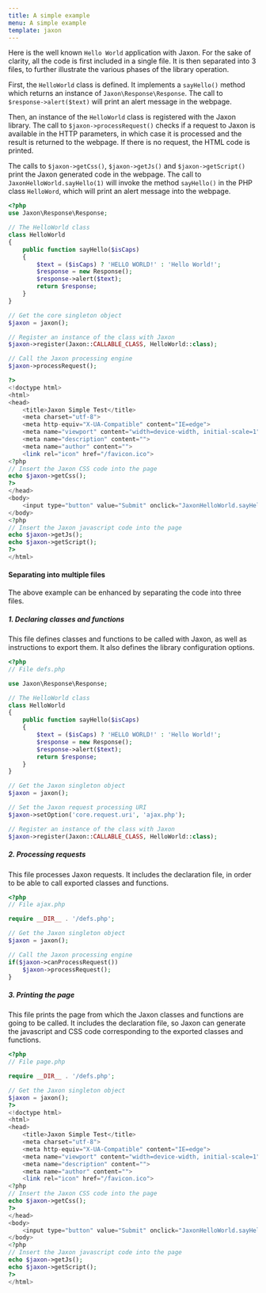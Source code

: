```yaml
---
title: A simple example
menu: A simple example
template: jaxon
---
```


Here is the well known `Hello World` application with Jaxon.
For the sake of clarity, all the code is first included in a single file.
It is then separated into 3 files, to further illustrate the various phases of the library operation.

First, the `HelloWorld` class is defined. It implements a `sayHello()` method which returns an instance of `Jaxon\Response\Response`.
The call to `$response->alert($text)` will print an alert message in the webpage.

Then, an instance of the `HelloWorld` class is registered with the Jaxon library.
The call to `$jaxon->processRequest()` checks if a request to Jaxon is available in the HTTP parameters, in which case it is processed and the result is returned to the webpage.
If there is no request, the HTML code is printed.

The calls to `$jaxon->getCss()`, `$jaxon->getJs()` and `$jaxon->getScript()` print the Jaxon generated code in the webpage.
The call to `JaxonHelloWorld.sayHello(1)` will invoke the method `sayHello()` in the PHP class `HelloWord`, which will print an alert message into the webpage.

```php
<?php
use Jaxon\Response\Response;

// The HelloWorld class
class HelloWorld
{
    public function sayHello($isCaps)
    {
        $text = ($isCaps) ? 'HELLO WORLD!' : 'Hello World!';
        $response = new Response();
        $response->alert($text);
        return $response;
    }
}

// Get the core singleton object
$jaxon = jaxon();

// Register an instance of the class with Jaxon
$jaxon->register(Jaxon::CALLABLE_CLASS, HelloWorld::class);

// Call the Jaxon processing engine
$jaxon->processRequest();

?>
<!doctype html>
<html>
<head>
    <title>Jaxon Simple Test</title>
    <meta charset="utf-8">
    <meta http-equiv="X-UA-Compatible" content="IE=edge">
    <meta name="viewport" content="width=device-width, initial-scale=1">
    <meta name="description" content="">
    <meta name="author" content="">
    <link rel="icon" href="/favicon.ico">
<?php
// Insert the Jaxon CSS code into the page
echo $jaxon->getCss();
?>
</head>
<body>
    <input type="button" value="Submit" onclick="JaxonHelloWorld.sayHello(1);return false;" />
</body>
<?php
// Insert the Jaxon javascript code into the page
echo $jaxon->getJs();
echo $jaxon->getScript();
?>
</html>
```

#### Separating into multiple files

The above example can be enhanced by separating the code into three files.

##### 1. Declaring classes and functions

This file defines classes and functions to be called with Jaxon, as well as instructions to export them.
It also defines the library configuration options.

```php
<?php
// File defs.php

use Jaxon\Response\Response;

// The HelloWorld class
class HelloWorld
{
    public function sayHello($isCaps)
    {
        $text = ($isCaps) ? 'HELLO WORLD!' : 'Hello World!';
        $response = new Response();
        $response->alert($text);
        return $response;
    }
}

// Get the Jaxon singleton object
$jaxon = jaxon();

// Set the Jaxon request processing URI
$jaxon->setOption('core.request.uri', 'ajax.php');

// Register an instance of the class with Jaxon
$jaxon->register(Jaxon::CALLABLE_CLASS, HelloWorld::class);
```

##### 2. Processing requests

This file processes Jaxon requests.
It includes the declaration file, in order to be able to call exported classes and functions.

```php
<?php
// File ajax.php

require __DIR__ . '/defs.php';

// Get the Jaxon singleton object
$jaxon = jaxon();

// Call the Jaxon processing engine
if($jaxon->canProcessRequest())
    $jaxon->processRequest();
}
```

##### 3. Printing the page

This file prints the page from which the Jaxon classes and functions are going to be called.
It includes the declaration file, so Jaxon can generate the javascript and CSS code corresponding to the exported classes and functions.

```php
<?php
// File page.php

require __DIR__ . '/defs.php';

// Get the Jaxon singleton object
$jaxon = jaxon();
?>
<!doctype html>
<html>
<head>
    <title>Jaxon Simple Test</title>
    <meta charset="utf-8">
    <meta http-equiv="X-UA-Compatible" content="IE=edge">
    <meta name="viewport" content="width=device-width, initial-scale=1">
    <meta name="description" content="">
    <meta name="author" content="">
    <link rel="icon" href="/favicon.ico">
<?php
// Insert the Jaxon CSS code into the page
echo $jaxon->getCss();
?>
</head>
<body>
    <input type="button" value="Submit" onclick="JaxonHelloWorld.sayHello(1);return false;" />
</body>
<?php
// Insert the Jaxon javascript code into the page
echo $jaxon->getJs();
echo $jaxon->getScript();
?>
</html>
```
